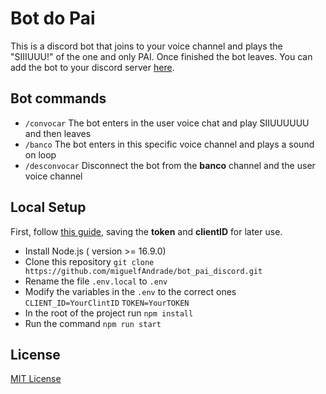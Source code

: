 # Bot do Pai

This is a discord bot that joins to your voice channel and plays the "SIIIUUU!" of the one and only PAI. Once finished the bot leaves.
You can add the bot to your discord server [here](https://discord.com/api/oauth2/authorize?client_id=1033426866943557684&permissions=2150632448&scope=bot%20applications.commands).

## Bot commands

+ `/convocar` The bot enters in the user voice chat and play SIIUUUUUU and then leaves
+ `/banco` The bot enters in this specific voice channel and plays a sound on loop
+ `/desconvocar` Disconnect the bot from the **banco** channel and the user voice channel

## Local Setup

First, follow [this guide](https://github.com/reactiflux/discord-irc/wiki/Creating-a-discord-bot-&-getting-a-token), saving the **token** and **clientID** for later use.

+ Install Node.js ( version >= 16.9.0)
+ Clone this repository `git clone https://github.com/miguelfAndrade/bot_pai_discord.git`
+ Rename the file `.env.local` to `.env`
+ Modify the variables in the `.env` to the correct ones `CLIENT_ID=YourClintID` `TOKEN=YourTOKEN`
+ In the root of the project run `npm install`
+ Run the command `npm run start`

## License

[MIT License](./LICENSE.md)
